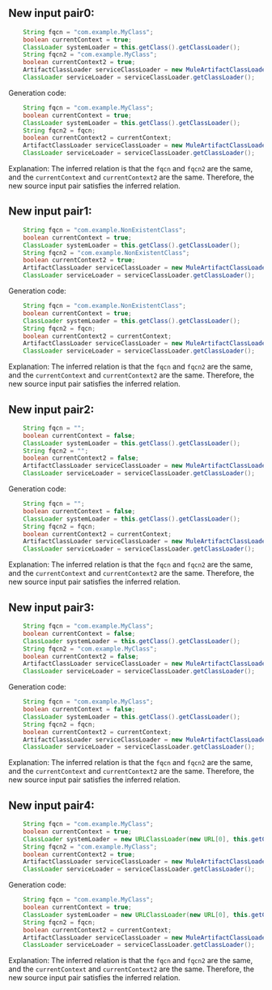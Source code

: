 ## New input pair0:
```java
    String fqcn = "com.example.MyClass";
    boolean currentContext = true;
    ClassLoader systemLoader = this.getClass().getClassLoader();
    String fqcn2 = "com.example.MyClass";
    boolean currentContext2 = true;
    ArtifactClassLoader serviceClassLoader = new MuleArtifactClassLoader("test", new ApplicationDescriptor("test"), new URL[0], this.getClass().getClassLoader(), mock(ClassLoaderLookupPolicy.class));
    ClassLoader serviceLoader = serviceClassLoader.getClassLoader();
```
Generation code:
```java
    String fqcn = "com.example.MyClass";
    boolean currentContext = true;
    ClassLoader systemLoader = this.getClass().getClassLoader();
    String fqcn2 = fqcn;
    boolean currentContext2 = currentContext;
    ArtifactClassLoader serviceClassLoader = new MuleArtifactClassLoader("test", new ApplicationDescriptor("test"), new URL[0], this.getClass().getClassLoader(), mock(ClassLoaderLookupPolicy.class));
    ClassLoader serviceLoader = serviceClassLoader.getClassLoader();
```
Explanation: The inferred relation is that the `fqcn` and `fqcn2` are the same, and the `currentContext` and `currentContext2` are the same. Therefore, the new source input pair satisfies the inferred relation.

## New input pair1:
```java
    String fqcn = "com.example.NonExistentClass";
    boolean currentContext = true;
    ClassLoader systemLoader = this.getClass().getClassLoader();
    String fqcn2 = "com.example.NonExistentClass";
    boolean currentContext2 = true;
    ArtifactClassLoader serviceClassLoader = new MuleArtifactClassLoader("test", new ApplicationDescriptor("test"), new URL[0], this.getClass().getClassLoader(), mock(ClassLoaderLookupPolicy.class));
    ClassLoader serviceLoader = serviceClassLoader.getClassLoader();
```
Generation code:
```java
    String fqcn = "com.example.NonExistentClass";
    boolean currentContext = true;
    ClassLoader systemLoader = this.getClass().getClassLoader();
    String fqcn2 = fqcn;
    boolean currentContext2 = currentContext;
    ArtifactClassLoader serviceClassLoader = new MuleArtifactClassLoader("test", new ApplicationDescriptor("test"), new URL[0], this.getClass().getClassLoader(), mock(ClassLoaderLookupPolicy.class));
    ClassLoader serviceLoader = serviceClassLoader.getClassLoader();
```
Explanation: The inferred relation is that the `fqcn` and `fqcn2` are the same, and the `currentContext` and `currentContext2` are the same. Therefore, the new source input pair satisfies the inferred relation.

## New input pair2:
```java
    String fqcn = "";
    boolean currentContext = false;
    ClassLoader systemLoader = this.getClass().getClassLoader();
    String fqcn2 = "";
    boolean currentContext2 = false;
    ArtifactClassLoader serviceClassLoader = new MuleArtifactClassLoader("test", new ApplicationDescriptor("test"), new URL[0], this.getClass().getClassLoader(), mock(ClassLoaderLookupPolicy.class));
    ClassLoader serviceLoader = serviceClassLoader.getClassLoader();
```
Generation code:
```java
    String fqcn = "";
    boolean currentContext = false;
    ClassLoader systemLoader = this.getClass().getClassLoader();
    String fqcn2 = fqcn;
    boolean currentContext2 = currentContext;
    ArtifactClassLoader serviceClassLoader = new MuleArtifactClassLoader("test", new ApplicationDescriptor("test"), new URL[0], this.getClass().getClassLoader(), mock(ClassLoaderLookupPolicy.class));
    ClassLoader serviceLoader = serviceClassLoader.getClassLoader();
```
Explanation: The inferred relation is that the `fqcn` and `fqcn2` are the same, and the `currentContext` and `currentContext2` are the same. Therefore, the new source input pair satisfies the inferred relation.

## New input pair3:
```java
    String fqcn = "com.example.MyClass";
    boolean currentContext = false;
    ClassLoader systemLoader = this.getClass().getClassLoader();
    String fqcn2 = "com.example.MyClass";
    boolean currentContext2 = false;
    ArtifactClassLoader serviceClassLoader = new MuleArtifactClassLoader("test", new ApplicationDescriptor("test"), new URL[0], this.getClass().getClassLoader(), mock(ClassLoaderLookupPolicy.class));
    ClassLoader serviceLoader = serviceClassLoader.getClassLoader();
```
Generation code:
```java
    String fqcn = "com.example.MyClass";
    boolean currentContext = false;
    ClassLoader systemLoader = this.getClass().getClassLoader();
    String fqcn2 = fqcn;
    boolean currentContext2 = currentContext;
    ArtifactClassLoader serviceClassLoader = new MuleArtifactClassLoader("test", new ApplicationDescriptor("test"), new URL[0], this.getClass().getClassLoader(), mock(ClassLoaderLookupPolicy.class));
    ClassLoader serviceLoader = serviceClassLoader.getClassLoader();
```
Explanation: The inferred relation is that the `fqcn` and `fqcn2` are the same, and the `currentContext` and `currentContext2` are the same. Therefore, the new source input pair satisfies the inferred relation.

## New input pair4:
```java
    String fqcn = "com.example.MyClass";
    boolean currentContext = true;
    ClassLoader systemLoader = new URLClassLoader(new URL[0], this.getClass().getClassLoader());
    String fqcn2 = "com.example.MyClass";
    boolean currentContext2 = true;
    ArtifactClassLoader serviceClassLoader = new MuleArtifactClassLoader("test", new ApplicationDescriptor("test"), new URL[0], systemLoader, mock(ClassLoaderLookupPolicy.class));
    ClassLoader serviceLoader = serviceClassLoader.getClassLoader();
```
Generation code:
```java
    String fqcn = "com.example.MyClass";
    boolean currentContext = true;
    ClassLoader systemLoader = new URLClassLoader(new URL[0], this.getClass().getClassLoader());
    String fqcn2 = fqcn;
    boolean currentContext2 = currentContext;
    ArtifactClassLoader serviceClassLoader = new MuleArtifactClassLoader("test", new ApplicationDescriptor("test"), new URL[0], systemLoader, mock(ClassLoaderLookupPolicy.class));
    ClassLoader serviceLoader = serviceClassLoader.getClassLoader();
```
Explanation: The inferred relation is that the `fqcn` and `fqcn2` are the same, and the `currentContext` and `currentContext2` are the same. Therefore, the new source input pair satisfies the inferred relation.
